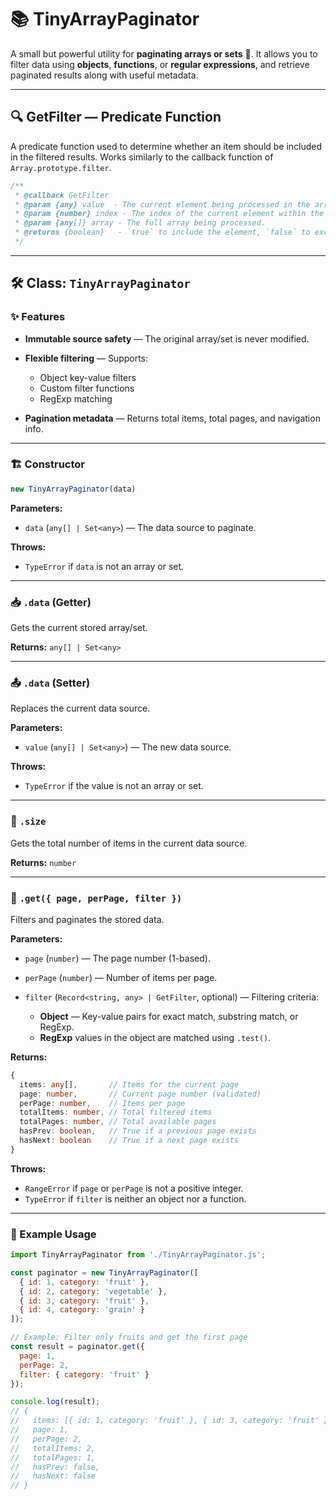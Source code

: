 # 📚 TinyArrayPaginator

A small but powerful utility for **paginating arrays or sets** 🔄.
It allows you to filter data using **objects**, **functions**, or **regular expressions**, and retrieve paginated results along with useful metadata.

---

## 🔍 GetFilter — Predicate Function

A predicate function used to determine whether an item should be included in the filtered results.
Works similarly to the callback function of `Array.prototype.filter`.

```js
/**
 * @callback GetFilter
 * @param {any} value  - The current element being processed in the array.
 * @param {number} index - The index of the current element within the array.
 * @param {any[]} array - The full array being processed.
 * @returns {boolean}   - `true` to include the element, `false` to exclude it.
 */
```

---

## 🛠 Class: `TinyArrayPaginator`

### ✨ Features

* **Immutable source safety** — The original array/set is never modified.
* **Flexible filtering** — Supports:

  * Object key-value filters
  * Custom filter functions
  * RegExp matching
* **Pagination metadata** — Returns total items, total pages, and navigation info.

---

### 🏗 Constructor

```js
new TinyArrayPaginator(data)
```

**Parameters:**

* `data` (`any[] | Set<any>`) — The data source to paginate.

**Throws:**

* `TypeError` if `data` is not an array or set.

---

### 📥 `.data` (Getter)

Gets the current stored array/set.

**Returns:**
`any[] | Set<any>`

---

### 📤 `.data` (Setter)

Replaces the current data source.

**Parameters:**

* `value` (`any[] | Set<any>`) — The new data source.

**Throws:**

* `TypeError` if the value is not an array or set.

---

### 📏 `.size`

Gets the total number of items in the current data source.

**Returns:**
`number`

---

### 📄 `.get({ page, perPage, filter })`

Filters and paginates the stored data.

**Parameters:**

* `page` (`number`) — The page number (1-based).
* `perPage` (`number`) — Number of items per page.
* `filter` (`Record<string, any> | GetFilter`, optional) — Filtering criteria:

  * **Object** — Key-value pairs for exact match, substring match, or RegExp.
  * **RegExp** values in the object are matched using `.test()`.

**Returns:**

```ts
{
  items: any[],       // Items for the current page
  page: number,       // Current page number (validated)
  perPage: number,    // Items per page
  totalItems: number, // Total filtered items
  totalPages: number, // Total available pages
  hasPrev: boolean,   // True if a previous page exists
  hasNext: boolean    // True if a next page exists
}
```

**Throws:**

* `RangeError` if `page` or `perPage` is not a positive integer.
* `TypeError` if `filter` is neither an object nor a function.

---

### 📌 Example Usage

```js
import TinyArrayPaginator from './TinyArrayPaginator.js';

const paginator = new TinyArrayPaginator([
  { id: 1, category: 'fruit' },
  { id: 2, category: 'vegetable' },
  { id: 3, category: 'fruit' },
  { id: 4, category: 'grain' }
]);

// Example: Filter only fruits and get the first page
const result = paginator.get({
  page: 1,
  perPage: 2,
  filter: { category: 'fruit' }
});

console.log(result);
// {
//   items: [{ id: 1, category: 'fruit' }, { id: 3, category: 'fruit' }],
//   page: 1,
//   perPage: 2,
//   totalItems: 2,
//   totalPages: 1,
//   hasPrev: false,
//   hasNext: false
// }
```
